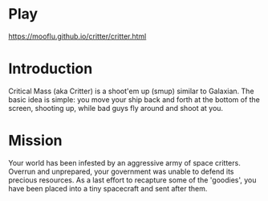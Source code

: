# Play
https://mooflu.github.io/critter/critter.html

# Introduction
Critical Mass (aka Critter) is a shoot'em up (smup) similar to Galaxian. 
The basic idea is simple: you move your ship back and forth at the bottom of the screen, shooting up, while bad guys fly around and shoot at you.

# Mission
Your world has been infested by an aggressive army of space critters. 
Overrun and unprepared, your government was unable to defend its precious resources. 
As a last effort to recapture some of the 'goodies', you have been placed into a tiny spacecraft and sent after them. 

